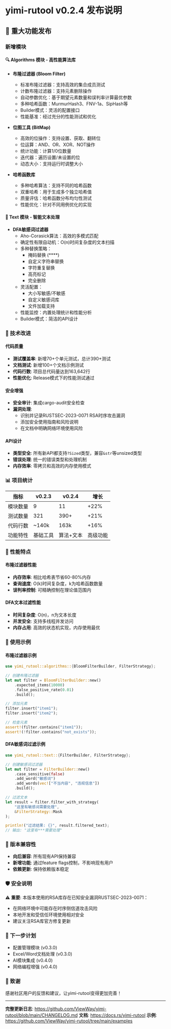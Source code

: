 # yimi-rutool v0.2.4 发布说明

## 🎉 重大功能发布

### 新增模块

#### 🔍 Algorithms 模块 - 高性能算法库
- **布隆过滤器 (Bloom Filter)**
  - 标准布隆过滤器：支持高效的集合成员测试
  - 计数布隆过滤器：支持元素删除操作
  - 自动参数优化：基于期望元素数量和误判率计算最优参数
  - 多种哈希函数：MurmurHash3、FNV-1a、SipHash等
  - Builder模式：灵活的配置接口
  - 性能基准：经过充分的性能测试和优化

- **位图工具 (BitMap)**
  - 高效的位操作：支持设置、获取、翻转位
  - 位运算：AND、OR、XOR、NOT操作
  - 统计功能：计算1/0位数量
  - 迭代器：遍历设置/未设置的位
  - 动态大小：支持运行时调整大小

- **哈希函数库**
  - 多种哈希算法：支持不同的哈希函数
  - 双重哈希：用于生成多个独立哈希值
  - 质量评估：哈希函数分布均匀性测试
  - 性能优化：针对不同用例优化的实现

#### 📝 Text 模块 - 智能文本处理
- **DFA敏感词过滤器**
  - Aho-Corasick算法：高效的多模式匹配
  - 确定性有限自动机：O(n)时间复杂度的文本扫描
  - 多种替换策略：
    - 掩码替换 (****)
    - 自定义字符串替换
    - 字符重复替换
    - 高亮标记
    - 完全删除
  - 灵活配置：
    - 大小写敏感/不敏感
    - 自定义敏感词库
    - 文件加载支持
  - 性能监控：内置处理统计和性能分析
  - Builder模式：简洁的API设计

### 🔧 技术改进

#### 代码质量
- **测试覆盖率**: 新增70+个单元测试，总计390+测试
- **文档测试**: 新增100+个文档示例测试
- **代码行数**: 项目总代码量达到163,642行
- **性能优化**: Release模式下的性能测试通过

#### 安全增强
- **安全审计**: 集成cargo-audit安全检查
- **漏洞处理**: 
  - 识别并记录RUSTSEC-2023-0071 RSA时序攻击漏洞
  - 添加安全使用指南和风险说明
  - 在文档中明确网络环境使用风险

#### API设计
- **类型安全**: 所有新API都支持`?Sized`类型，兼容`&str`等unsized类型
- **错误处理**: 统一的错误类型和处理机制
- **内存效率**: 零拷贝和高效的内存使用模式

### 📊 项目统计

| 指标 | v0.2.3 | v0.2.4 | 增长 |
|------|--------|--------|------|
| 模块数量 | 9 | 11 | +22% |
| 测试数量 | 321 | 390+ | +21% |
| 代码行数 | ~140k | 163k | +16% |
| 功能特性 | 基础工具 | 算法+文本 | 高级功能 |

### 🚀 性能特点

#### 布隆过滤器性能
- **内存效率**: 相比哈希表节省60-80%内存
- **查询速度**: O(k)时间复杂度，k为哈希函数数量
- **误判率控制**: 可精确控制在理论值范围内

#### DFA文本过滤性能
- **时间复杂度**: O(n)，n为文本长度
- **并发安全**: 支持多线程并发访问
- **内存占用**: 高效的状态机实现，内存使用最优

### 📝 使用示例

#### 布隆过滤器示例
```rust
use yimi_rutool::algorithms::{BloomFilterBuilder, FilterStrategy};

// 创建布隆过滤器
let mut filter = BloomFilterBuilder::new()
    .expected_items(10000)
    .false_positive_rate(0.01)
    .build();

// 添加元素
filter.insert("item1");
filter.insert("item2");

// 检查元素
assert!(filter.contains("item1"));
assert!(!filter.contains("not_exists"));
```

#### DFA敏感词过滤示例
```rust
use yimi_rutool::text::{FilterBuilder, FilterStrategy};

// 创建敏感词过滤器
let mut filter = FilterBuilder::new()
    .case_sensitive(false)
    .add_word("敏感词")
    .add_words(vec!["不当内容", "违规信息"])
    .build();

// 过滤文本
let result = filter.filter_with_strategy(
    "这里有敏感词需要处理", 
    &FilterStrategy::Mask
);

println!("过滤结果: {}", result.filtered_text);
// 输出: "这里有***需要处理"
```

### 🔄 版本兼容性

- **向后兼容**: 所有现有API保持兼容
- **新增功能**: 通过feature flags控制，不影响现有用户
- **依赖更新**: 保持依赖版本稳定

### 🛡️ 安全说明

⚠️ **重要**: 本版本使用的RSA库存在已知安全漏洞RUSTSEC-2023-0071：
- 在网络环境中可能存在时序侧信道攻击风险
- 本地开发和受信任环境使用相对安全
- 建议关注RSA库官方修复更新

### 🎯 下一步计划

- 配置管理模块 (v0.3.0)
- Excel/Word文档处理 (v0.3.0)
- AI模块集成 (v0.4.0)
- 网络编程增强 (v0.4.0)

### 🙏 致谢

感谢社区用户的反馈和建议，让yimi-rutool变得更加完善！

---

**完整更新日志**: https://github.com/ViewWay/yimi-rutool/blob/main/CHANGELOG.md
**文档**: https://docs.rs/yimi-rutool
**示例**: https://github.com/ViewWay/yimi-rutool/tree/main/examples
